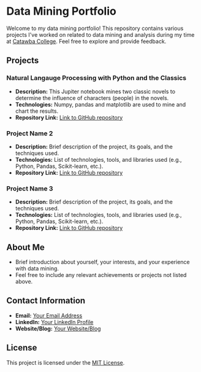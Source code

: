 # Data Mining Portfolio

Welcome to my data mining portfolio! This repository contains various projects I've worked on related to data mining and analysis during my time at <a href="http://www.catawba.edu"> Catawba College</a>. Feel free to explore and provide feedback.

## Projects

### Natural Langauge Processing with Python and the Classics
- **Description:** This Jupiter notebook mines two classic novels to determine the influence of characters (people) in the novels. 
- **Technologies:** Numpy, pandas and matplotlib are used to mine and chart the results.
- **Repository Link:** [Link to GitHub repository](#)

### Project Name 2
- **Description:** Brief description of the project, its goals, and the techniques used.
- **Technologies:** List of technologies, tools, and libraries used (e.g., Python, Pandas, Scikit-learn, etc.).
- **Repository Link:** [Link to GitHub repository](#)

### Project Name 3
- **Description:** Brief description of the project, its goals, and the techniques used.
- **Technologies:** List of technologies, tools, and libraries used (e.g., Python, Pandas, Scikit-learn, etc.).
- **Repository Link:** [Link to GitHub repository](#)

## About Me
- Brief introduction about yourself, your interests, and your experience with data mining.
- Feel free to include any relevant achievements or projects not listed above.

## Contact Information
- **Email:** [Your Email Address](mailto:youremail@example.com)
- **LinkedIn:** [Your LinkedIn Profile](https://www.linkedin.com/in/yourprofile)
- **Website/Blog:** [Your Website/Blog](https://yourwebsite.com)

## License
This project is licensed under the [MIT License](LICENSE).
